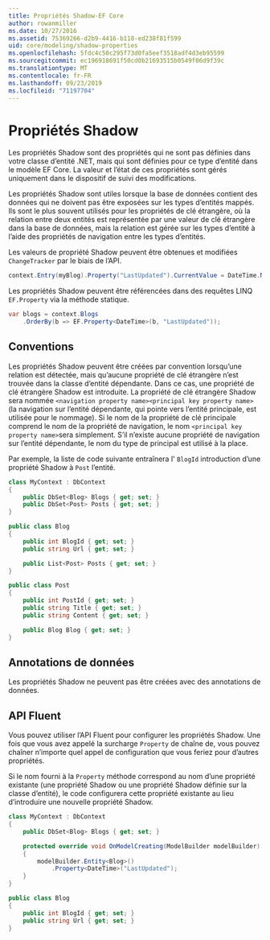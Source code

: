 ```yaml
---
title: Propriétés Shadow-EF Core
author: rowanmiller
ms.date: 10/27/2016
ms.assetid: 75369266-d2b9-4416-b118-ed238f81f599
uid: core/modeling/shadow-properties
ms.openlocfilehash: 5fdc4c50c295f73d0fa5eef3518adf4d3eb95599
ms.sourcegitcommit: ec196918691f50cd0b21693515b0549f06d9f39c
ms.translationtype: MT
ms.contentlocale: fr-FR
ms.lasthandoff: 09/23/2019
ms.locfileid: "71197704"
---
```

# <a name="shadow-properties"></a>Propriétés Shadow

Les propriétés Shadow sont des propriétés qui ne sont pas définies dans votre classe d’entité .NET, mais qui sont définies pour ce type d’entité dans le modèle EF Core. La valeur et l’état de ces propriétés sont gérés uniquement dans le dispositif de suivi des modifications.

Les propriétés Shadow sont utiles lorsque la base de données contient des données qui ne doivent pas être exposées sur les types d’entités mappés. Ils sont le plus souvent utilisés pour les propriétés de clé étrangère, où la relation entre deux entités est représentée par une valeur de clé étrangère dans la base de données, mais la relation est gérée sur les types d’entité à l’aide des propriétés de navigation entre les types d’entités.

Les valeurs de propriété Shadow peuvent être obtenues et modifiées `ChangeTracker` par le biais de l’API.

``` csharp
context.Entry(myBlog).Property("LastUpdated").CurrentValue = DateTime.Now;
```

Les propriétés Shadow peuvent être référencées dans des requêtes LINQ `EF.Property` via la méthode statique.

``` csharp
var blogs = context.Blogs
    .OrderBy(b => EF.Property<DateTime>(b, "LastUpdated"));
```

## <a name="conventions"></a>Conventions

Les propriétés Shadow peuvent être créées par convention lorsqu’une relation est détectée, mais qu’aucune propriété de clé étrangère n’est trouvée dans la classe d’entité dépendante. Dans ce cas, une propriété de clé étrangère Shadow est introduite. La propriété de clé étrangère Shadow sera nommée `<navigation property name><principal key property name>` (la navigation sur l’entité dépendante, qui pointe vers l’entité principale, est utilisée pour le nommage). Si le nom de la propriété de clé principale comprend le nom de la propriété de navigation, le nom `<principal key property name>`sera simplement. S’il n’existe aucune propriété de navigation sur l’entité dépendante, le nom du type de principal est utilisé à la place.

Par exemple, la liste de code suivante entraînera l' `BlogId` introduction d’une propriété Shadow à `Post` l’entité.

<!-- [!code-csharp[Main](samples/core/Modeling/Conventions/ShadowForeignKey.cs)] -->
``` csharp
class MyContext : DbContext
{
    public DbSet<Blog> Blogs { get; set; }
    public DbSet<Post> Posts { get; set; }
}

public class Blog
{
    public int BlogId { get; set; }
    public string Url { get; set; }

    public List<Post> Posts { get; set; }
}

public class Post
{
    public int PostId { get; set; }
    public string Title { get; set; }
    public string Content { get; set; }

    public Blog Blog { get; set; }
}
```

## <a name="data-annotations"></a>Annotations de données

Les propriétés Shadow ne peuvent pas être créées avec des annotations de données.

## <a name="fluent-api"></a>API Fluent

Vous pouvez utiliser l’API Fluent pour configurer les propriétés Shadow. Une fois que vous avez appelé la surcharge `Property` de chaîne de, vous pouvez chaîner n’importe quel appel de configuration que vous feriez pour d’autres propriétés.

Si le nom fourni à la `Property` méthode correspond au nom d’une propriété existante (une propriété Shadow ou une propriété Shadow définie sur la classe d’entité), le code configurera cette propriété existante au lieu d’introduire une nouvelle propriété Shadow.

<!-- [!code-csharp[Main](samples/core/Modeling/FluentAPI/ShadowProperty.cs?highlight=7,8)] -->
``` csharp
class MyContext : DbContext
{
    public DbSet<Blog> Blogs { get; set; }

    protected override void OnModelCreating(ModelBuilder modelBuilder)
    {
        modelBuilder.Entity<Blog>()
            .Property<DateTime>("LastUpdated");
    }
}

public class Blog
{
    public int BlogId { get; set; }
    public string Url { get; set; }
}
```
